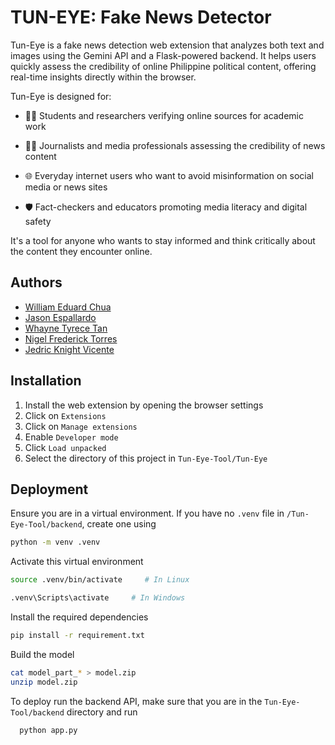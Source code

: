 
# TUN-EYE: Fake News Detector

Tun-Eye is a fake news detection web extension that analyzes both text and images using the Gemini API and a Flask-powered backend. It helps users quickly assess the credibility of online Philippine political content, offering real-time insights directly within the browser.

Tun-Eye is designed for:

* 🧑‍🎓 Students and researchers verifying online sources for academic work

* 🧑‍💼 Journalists and media professionals assessing the credibility of news content

* 🌐 Everyday internet users who want to avoid misinformation on social media or news sites

* 🛡️ Fact-checkers and educators promoting media literacy and digital safety

It's a tool for anyone who wants to stay informed and think critically about the content they encounter online.

## Authors

- [William Eduard Chua](https://github.com/veenoise)
- [Jason Espallardo](https://github.com/Shifardise)
- [Whayne Tyrece Tan](https://github.com/TyreceT)
- [Nigel Frederick Torres](https://github.com/Gelly-Tr33s)
- [Jedric Knight Vicente](https://github.com/KnightVicente)


## Installation

1. Install the web extension by opening the browser settings
2. Click on `Extensions`
3. Click on `Manage extensions`
4. Enable `Developer mode`
5. Click `Load unpacked`
6. Select the directory of this project in `Tun-Eye-Tool/Tun-Eye`
## Deployment

Ensure you are in a virtual environment. If you have no `.venv` file in `/Tun-Eye-Tool/backend`, create one using

```bash
python -m venv .venv
```

Activate this virtual environment

```bash
source .venv/bin/activate     # In Linux

.venv\Scripts\activate     # In Windows
```

Install the required dependencies

```bash
pip install -r requirement.txt
```

Build the model

```bash
cat model_part_* > model.zip
unzip model.zip
```

To deploy run the backend API, make sure that you are in the `Tun-Eye-Tool/backend` directory and run 

```bash
  python app.py
```